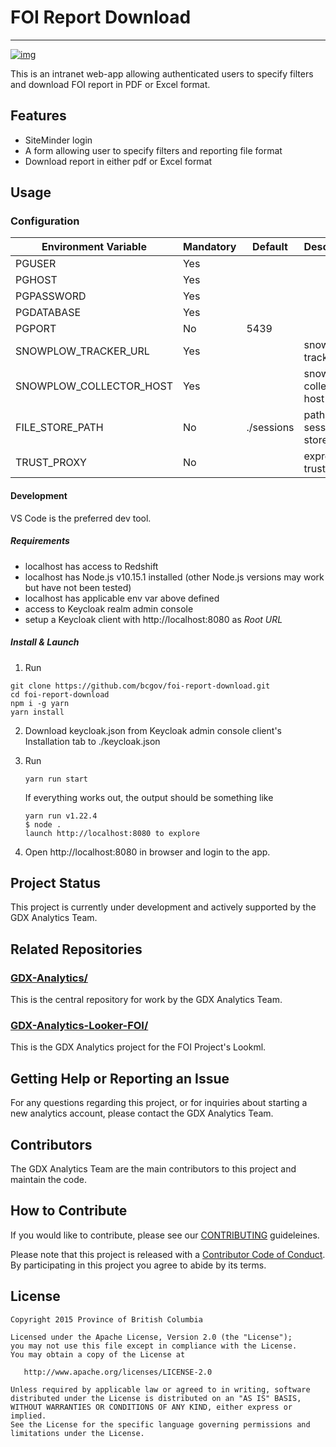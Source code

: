 # FOI Report Download
---

[![img](https://img.shields.io/badge/Lifecycle-Stable-97ca00)](https://github.com/bcgov/repomountie/blob/master/doc/lifecycle-badges.md)

This is an intranet web-app allowing authenticated users to specify filters and 
download FOI report in PDF or Excel format.

## Features
* SiteMinder login
* A form allowing user to specify filters and reporting file format
* Download report in either pdf or Excel format

## Usage
### Configuration

| Environment Variable    | Mandatory | Default    | Description                |
| ----------------------- | --------- | ---------- | -------------------------- |
| PGUSER                  | Yes       |            |                            |
| PGHOST                  | Yes       |            |                            |
| PGPASSWORD              | Yes       |            |                            |
| PGDATABASE              | Yes       |            |                            |
| PGPORT                  | No        | 5439       |                            |
| SNOWPLOW_TRACKER_URL    | Yes       |            | snowplow tracker url       |
| SNOWPLOW_COLLECTOR_HOST | Yes       |            | snowplow collector host    |
| FILE_STORE_PATH         | No        | ./sessions | path to session file store |
| TRUST_PROXY             | No        |            | express.js trust proxy     |

#### Development
VS Code is the preferred dev tool.
##### Requirements
  * localhost has access to Redshift
  * localhost has Node.js v10.15.1 installed (other Node.js versions may work but have not been tested)
  * localhost has applicable env var above defined
  * access to Keycloak realm admin console
  * setup a Keycloak client with http://localhost:8080 as *Root URL*
  
##### Install & Launch
1. Run
  ```
  git clone https://github.com/bcgov/foi-report-download.git
  cd foi-report-download
  npm i -g yarn
  yarn install
  ```
2. Download keycloak.json from Keycloak admin console client's Installation tab to ./keycloak.json
3. Run
   ```
   yarn run start
   ```
  
    If everything works out, the output should be something like
    ```
    yarn run v1.22.4
    $ node .
    launch http://localhost:8080 to explore
    ```
4. Open http://localhost:8080 in browser and login to the app.

## Project Status

This project is currently under development and actively supported by the GDX Analytics Team.

## Related Repositories
 
### [GDX-Analytics/](https://github.com/bcgov/GDX-Analytics)
This is the central repository for work by the GDX Analytics Team.

### [GDX-Analytics-Looker-FOI/](https://github.com/bcgov/GDX-Analytics-Looker-FOI)
This is the GDX Analytics project for the FOI Project's Lookml.

## Getting Help or Reporting an Issue

For any questions regarding this project, or for inquiries about starting a new analytics account, please contact the GDX Analytics Team.

## Contributors
 
The GDX Analytics Team are the main contributors to this project and maintain the code.

## How to Contribute

If you would like to contribute, please see our [CONTRIBUTING](CONTRIBUTING.md) guideleines.

Please note that this project is released with a [Contributor Code of Conduct](CODE_OF_CONDUCT.md). By participating in this project you agree to abide by its terms.

## License

```
Copyright 2015 Province of British Columbia
 
Licensed under the Apache License, Version 2.0 (the "License");
you may not use this file except in compliance with the License.
You may obtain a copy of the License at
 
   http://www.apache.org/licenses/LICENSE-2.0
 
Unless required by applicable law or agreed to in writing, software
distributed under the License is distributed on an "AS IS" BASIS,
WITHOUT WARRANTIES OR CONDITIONS OF ANY KIND, either express or implied.
See the License for the specific language governing permissions and limitations under the License.
```
